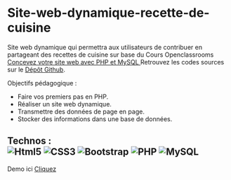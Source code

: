 # Site-web-dynamique-recette-de-cuisine
Site web dynamique qui permettra aux utilisateurs de contribuer en partageant des recettes de cuisine sur base du Cours Openclassrooms [ Concevez votre site web avec PHP et MySQL ](https://openclassrooms.com/fr/courses/918836-concevez-votre-site-web-avec-php-et-mysql) Retrouvez les codes sources sur le [ Dépôt Github](https://github.com/OpenClassrooms-Student-Center/Concevez-votre-site-web-avec-PHP-MySQL).

Objectifs pédagogique : 
* Faire vos premiers pas en PHP.
* Réaliser un site web dynamique.
* Transmettre des données de page en page.
* Stocker des informations dans une base de données.  

Technos :  
![Html5](https://img.shields.io/badge/HTML5-E34F26?style=for-the-badge&logo=html5&logoColor=white) 
![CSS3](https://img.shields.io/badge/CSS3-1572B6?style=for-the-badge&logo=css3&logoColor=white)
![Bootstrap](https://img.shields.io/badge/Bootstrap-563D7C?style=for-the-badge&logo=bootstrap&logoColor=white)
![PHP](https://img.shields.io/badge/PHP-777BB4?style=for-the-badge&logo=php&logoColor=white)
![MySQL](https://img.shields.io/badge/MySQL-005C84?style=for-the-badge&logo=mysql&logoColor=white)
---------------------------

Demo ici [Cliquez](https://fanoentreprise.000webhostapp.com/projet-oc-concevez-votre-site-web-avec-php-et-mysql/index.php)
